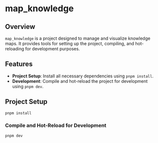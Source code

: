 # map_knowledge

## Overview

`map_knowledge` is a project designed to manage and visualize knowledge maps. It provides tools for setting up the project, compiling, and hot-reloading for development purposes.

## Features

- **Project Setup**: Install all necessary dependencies using `pnpm install`.
- **Development**: Compile and hot-reload the project for development using `pnpm dev`.

## Project Setup

```sh
pnpm install
```

### Compile and Hot-Reload for Development

```sh
pnpm dev
```
